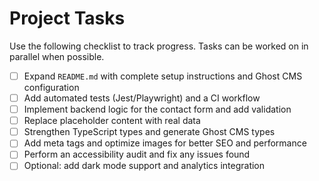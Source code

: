 # Project Tasks

Use the following checklist to track progress. Tasks can be worked on in parallel when possible.

- [ ] Expand `README.md` with complete setup instructions and Ghost CMS configuration
- [ ] Add automated tests (Jest/Playwright) and a CI workflow
- [ ] Implement backend logic for the contact form and add validation
- [ ] Replace placeholder content with real data
- [ ] Strengthen TypeScript types and generate Ghost CMS types
- [ ] Add meta tags and optimize images for better SEO and performance
- [ ] Perform an accessibility audit and fix any issues found
- [ ] Optional: add dark mode support and analytics integration
